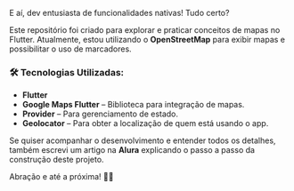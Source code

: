 E aí, dev entusiasta de funcionalidades nativas! Tudo certo?  

Este repositório foi criado para explorar e praticar conceitos de mapas no Flutter. Atualmente, estou utilizando o **OpenStreetMap** para exibir mapas e possibilitar o uso de marcadores.

### 🛠 Tecnologias Utilizadas:  
- **Flutter**
- **Google Maps Flutter** – Biblioteca para integração de mapas.  
- **Provider** – Para gerenciamento de estado.  
- **Geolocator** – Para obter a localização de quem está usando o app.  

Se quiser acompanhar o desenvolvimento e entender todos os detalhes, também escrevi um artigo na **Alura** explicando o passo a passo da construção deste projeto.  

Abração e até a próxima! 🎯🚀